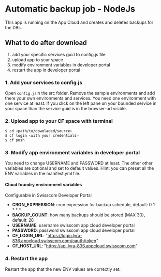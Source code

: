 # Automatic backup job - NodeJs
This app is running on the App Cloud and creates and deletes backups for the DBs.
## What to do after download
1. add your specific services guid to config.js file
2. upload app to your space
3. modify environment variables in developer portal
4. restart the app in developer portal

### 1. Add your services to config.js
Open `config.js`in the src folder. Remove the sample environments and add there your own environments and services. You need one environment with one service at least.
If you click on the left pane on your bounded service in your space than the service guid is in the browser-url visible.

### 2. Upload app to your CF space with terminal
```sh
$ cd <path/to/downladed/source>
$ cf login <with your credentials>
$ cf push
```

### 3. Modify app environment variables in developer portal
You need to change USERNAME and PASSWORD at least. The other other variables are optional and set to default values.
Hint: you can preset all the ENV variables in the manifest.yml file.

#### Cloud foundry environment variables
Configurable in Swisscom Developer Portal
- **CRON_EXPRESSION**: cron expression for backup schedule, default: 0 1 * * *
- **BACKUP_COUNT**: how many backups should be stored (MAX 30), default: 28
- **USERNAME**: username swisscom app cloud developer portal
- **PASSWORD**: password swisscom app cloud developer portal
- **CF_LOGIN_URL**: "https://login.lyra-836.appcloud.swisscom.com/oauth/token"
- **CF_HOST_URL**:  "https://api.lyra-836.appcloud.swisscom.com"

### 4. Restart the app
Restart the app that the new ENV values are correctly set.